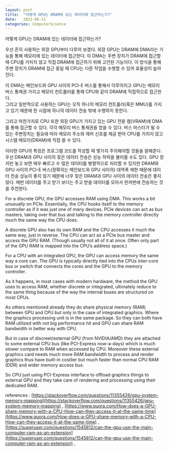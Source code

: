 ```yaml
---
layout: post
title:  "어떻게 GPU는 DRAM에 있는 데이터에 접근하는가?"
date:   2021-06-21
categories: ComputerScience
---
```


어떻게 GPU는 DRAM에 있는 데이터에 접근하는가?  

우선 흔히 사용하는 외장 GPU부터 다루어 보겠다. 외장 GPU는 DRAM에 DMA라는 기능을 통해 메모리에 있는 데이터에 접근한다. 이 DMA는 주변 장치가 DRAM에 접근할 때 CPU를 거치지 않고 직접 DRAM에 접근하기 위해 고안된 기능이다. 이 방식을 통해 주변 장치가 DRAM에 접근 중일 때 CPU는 다른 작업을 수행할 수 있어 효율성이 높아진다.      

이 DMA는 메인보드와 GPU 사이의 PCI-E 버스를 통해서 이루어지고 GPU는 메모리 버스 통제권 가지고 메모리 컨트롤러를 통해 CPU와 같이 DRAM에 직접적으로 접근한다.       
그리고 일반적으로 사용하는 GPU는 오직 하나의 메모리 컨트롤러(혹은 MMU)를 가지고 있기 때문에 한 시점에 하나의 데이터 전송 밖에 수행하지 못한다.        

그리고 마찬가지로 CPU 또한 외장 GPU가 가지고 있는 GPU 전용 램(VRAM)에 DMA를 통해 접근할 수 있다.
각각 메모리 버스 통제권을 얻을 수 있다. 버스 마스터가 될 수 있는 주변장치는 필요에 따라 메모리 주소와 제어 신호를 제공 받아 CPU를 거치지 않고 시스템 메모리(DRAM)에 직접 쓸 수 있다.       

이러한 GPU의 특징은 프로그램 코드를 작성할 때 몇가지 주의해야할 것들을 말해준다.     
우선 DRAM과 GPU 사이의 잦은 데이터 전송은 성능 하락을 불러올 수도 있다. GPU 장치만 놓고 보면 매우 빠르고 수 많은 데이터를 병렬적으로 처리할 수 있지만 DRAM와 GPU 사이의 PCI-E 버스(정확히는 메인보드와 GPU 사이의) 대역폭 제한 때문에 데이터 전송 성능이 좋지 않기 때문에 너무 잦은 DRAM과 GPU 사이의 데이터 전송은 좋지 않다. 매번 데이터를 주고 받기 보다는 주고 받을 데이터를 모아서 한꺼번에 전송하는 것을 추천한다.                 

    





For a discrete GPU, the GPU accesses RAM using DMA. This works a bit unusually on PCIe. Essentially, the CPU hooks itself to the memory controller as if it was just one of many devices. PCIe devices can act as bus masters, taking over that bus and talking to the memory controller directly much the same way the CPU does.

A discrete GPU also has its own RAM and the CPU accesses it much the same way, just in reverse. The CPU can act as a PCIe bus master and access the GPU RAM. (Though usually not all of it at once. Often only part of the GPU RAM is mapped into the CPU’s address space.)

For a CPU with an integrated GPU, the GPU can access memory the same way a core can. The GPU is typically directly tied into the CPUs inter-core bus or switch that connects the cores and the GPU to the memory controller.

As it happens, in most cases with modern hardware, the method the GPU uses to access RAM, whether discrete or integrated, ultimately reduce to the same thing because of the way the internal buses are structured on most CPUs.


As others mentioned already they do share physical memory (RAM) between GPU and CPU _but_ only in the case of integrated graphics. Where the graphics processing unit is in the same package. So they can both have RAM utilized with not big performance hit and GPU can share RAM bandwidth in better way with CPU.

But in case of discreet/external GPU (from NVIDIA/AMD) they are attached to some external CPU bus (like PCI-Express now-a-days) which is much slower compare to RAM when accessed by CPU. Moreover these external graphics card needs much more RAM bandwidth to process and render graphics thus have built-in costlier but much faster than normal CPU RAM (DDR) and wider memory access bus.

So CPU just using PCI-Express interface to offload graphics things to external GPU and they take care of rendering and processing using their dedicated RAM.


references : [https://stackoverflow.com/questions/11355426/gpu-system-memory-mapping](https://stackoverflow.com/questions/11355426/gpu-system-memory-mapping)  ,  [https://www.quora.com/How-does-a-GPU-share-memory-with-a-CPU-How-can-they-access-it-at-the-same-time](https://www.quora.com/How-does-a-GPU-share-memory-with-a-CPU-How-can-they-access-it-at-the-same-time)  ,  [https://superuser.com/questions/1545812/can-the-gpu-use-the-main-computer-ram-as-an-extension](https://superuser.com/questions/1545812/can-the-gpu-use-the-main-computer-ram-as-an-extension)  ,  